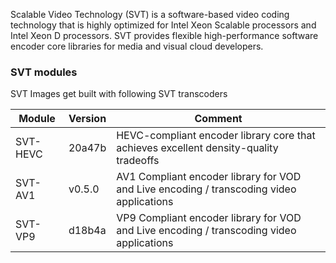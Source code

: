 Scalable Video Technology (SVT) is a software-based video coding technology that is highly optimized for Intel Xeon Scalable processors and Intel Xeon D processors. SVT provides flexible high-performance software encoder core libraries for media and visual cloud developers.

### SVT modules

SVT Images get built with following SVT transcoders

|Module|Version|Comment
|------|------|------|
|SVT-HEVC|20a47b|HEVC-compliant encoder library core that achieves excellent density-quality tradeoffs|
|SVT-AV1|v0.5.0|AV1 Compliant encoder library for VOD and Live encoding / transcoding video applications|
|SVT-VP9|d18b4a|VP9 Compliant encoder library for VOD and Live encoding / transcoding video applications|
